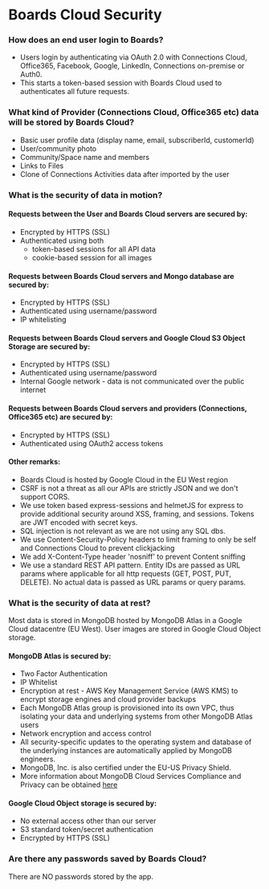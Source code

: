 # Boards Cloud Security

<!-- TOC depthFrom:3 depthTo:3 withLinks:1 updateOnSave:1 orderedList:0 -->

<!-- /TOC -->

### How does an end user login to Boards?
- Users login by authenticating via OAuth 2.0 with Connections Cloud, Office365, Facebook, Google, LinkedIn, Connections on-premise or Auth0.
- This starts a token-based session with Boards Cloud used to authenticates all future requests.

### What kind of Provider (Connections Cloud, Office365 etc) data will be stored by Boards Cloud?
- Basic user profile data (display name, email, subscriberId, customerId)
- User/community photo
- Community/Space name and members
- Links to Files
- Clone of Connections Activities data after imported by the user

### What is the security of data in motion?
#### Requests between the User and Boards Cloud servers are secured by:
- Encrypted by HTTPS (SSL)
- Authenticated using both
  - token-based sessions for all API data
  - cookie-based session for all images

#### Requests between Boards Cloud servers and Mongo database are secured by:
- Encrypted by HTTPS (SSL)
- Authenticated using username/password
- IP whitelisting

#### Requests between Boards Cloud servers and Google Cloud S3 Object Storage are secured by:
- Encrypted by HTTPS (SSL)
- Authenticated using username/password
- Internal Google network - data is not communicated over the public internet

#### Requests between Boards Cloud servers and providers (Connections, Office365 etc) are secured by:
- Encrypted by HTTPS (SSL)
- Authenticated using OAuth2 access tokens

#### Other remarks:
- Boards Cloud is hosted by Google Cloud in the EU West region
- CSRF is not a threat as all our APIs are strictly JSON and we don't support CORS.
- We use token based express-sessions and helmetJS for express to provide additional security around XSS, framing, and sessions. Tokens are JWT encoded with secret keys.
- SQL injection is not relevant as we are not using any SQL dbs.
- We use Content-Security-Policy headers to limit framing to only be self and Connections Cloud to prevent clickjacking
- We add X-Content-Type header 'nosniff' to prevent Content sniffing
- We use a standard REST API pattern. Entity IDs are passed as URL params where applicable for all http requests (GET, POST, PUT, DELETE). No actual data is passed as URL params or query params.

### What is the security of data at rest?
Most data is stored in MongoDB hosted by MongoDB Atlas in a Google Cloud datacentre (EU West).  User images are stored in Google Cloud Object storage.

#### MongoDB Atlas is secured by:
- Two Factor Authentication
- IP Whitelist
- Encryption at rest - AWS Key Management Service (AWS KMS) to encrypt storage engines and cloud provider backups
- Each MongoDB Atlas group is provisioned into its own VPC, thus isolating your data and underlying systems from other MongoDB Atlas users
- Network encryption and access control
- All security-specific updates to the operating system and database of the underlying instances are automatically applied by MongoDB engineers.
- MongoDB, Inc. is also certified under the EU-US Privacy Shield.
- More information about MongoDB Cloud Services Compliance and Privacy can be obtained [here](https://www.mongodb.com/cloud/compliance)

#### Google Cloud Object storage is secured by:
- No external access other than our server
- S3 standard token/secret authentication
- Encrypted by HTTPS (SSL)

### Are there any passwords saved by Boards Cloud?
There are NO passwords stored by the app.
